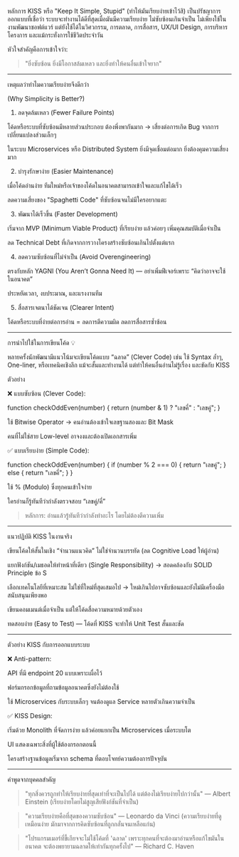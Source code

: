 หลักการ KISS หรือ "Keep It Simple, Stupid" (ทำให้มันเรียบง่ายเข้าไว้สิ) เป็นปรัชญาการออกแบบที่เชื่อว่า ระบบจะทำงานได้ดีที่สุดเมื่อมันมีความเรียบง่าย ไม่ซับซ้อนเกินจำเป็น
ไม่เพียงใช้ในงานพัฒนาซอฟต์แวร์ แต่ยังใช้ได้ในวิศวกรรม, การตลาด, การสื่อสาร, UX/UI Design, การบริหารโครงการ และแม้กระทั่งการใช้ชีวิตประจำวัน

หัวใจสำคัญคือการเข้าใจว่า:

> "ยิ่งซับซ้อน ยิ่งมีโอกาสล้มเหลว และยิ่งทำให้คนอื่นเข้าใจยาก"




---

เหตุผลว่าทำไมความเรียบง่ายจึงดีกว่า

(Why Simplicity is Better?)

1. ลดจุดล้มเหลว (Fewer Failure Points)

โค้ดหรือระบบที่ซับซ้อนมีหลายส่วนประกอบ ต้องพึ่งพากันมาก → เสี่ยงต่อการเกิด Bug จากการเปลี่ยนแปลงส่วนเล็กๆ

ในระบบ Microservices หรือ Distributed System ยิ่งมีจุดเชื่อมต่อมาก ยิ่งต้องคุมความเสี่ยงมาก



2. บำรุงรักษาง่าย (Easier Maintenance)

เมื่อโค้ดอ่านง่าย ทีมใหม่หรือเจ้าของโค้ดในอนาคตสามารถเข้าใจและแก้ไขได้เร็ว

ลดความเสี่ยงของ "Spaghetti Code" ที่ซับซ้อนจนไม่มีใครอยากแตะ



3. พัฒนาได้เร็วขึ้น (Faster Development)

เริ่มจาก MVP (Minimum Viable Product) ที่เรียบง่าย แล้วค่อยๆ เพิ่มคุณสมบัติเมื่อจำเป็น

ลด Technical Debt ที่เกิดจากการวางโครงสร้างซับซ้อนเกินไปตั้งแต่แรก



4. ลดความซับซ้อนที่ไม่จำเป็น (Avoid Overengineering)

ตรงกับหลัก YAGNI (You Aren’t Gonna Need It) — อย่าเพิ่มฟีเจอร์เพราะ “คิดว่าอาจจะใช้ในอนาคต”

ประหยัดเวลา, งบประมาณ, และแรงงานทีม



5. สื่อสารเจตนาได้ชัดเจน (Clearer Intent)

โค้ดหรือระบบที่ง่ายต่อการอ่าน = ลดการตีความผิด ลดการสื่อสารซ้ำซ้อน





---

การนำไปใช้ในการเขียนโค้ด 💡

หลายครั้งนักพัฒนามีแนวโน้มจะเขียนโค้ดแบบ “ฉลาด” (Clever Code) เช่น ใช้ Syntax ล้ำๆ, One-liner, หรือเทคนิคเชิงลึก แม้จะสั้นและทำงานได้ แต่ทำให้คนอื่นอ่านไม่รู้เรื่อง และขัดกับ KISS

ตัวอย่าง

❌ แบบซับซ้อน (Clever Code):

function checkOddEven(number) {
  return (number & 1) ? "เลขคี่" : "เลขคู่";
}

ใช้ Bitwise Operator → คนอ่านต้องเข้าใจเลขฐานสองและ Bit Mask

คนที่ไม่ใช่สาย Low-level อาจงงและต้องเปิดเอกสารเพิ่ม


✅ แบบเรียบง่าย (Simple Code):

function checkOddEven(number) {
  if (number % 2 === 0) {
    return "เลขคู่";
  } else {
    return "เลขคี่";
  }
}

ใช้ % (Modulo) ซึ่งทุกคนเข้าใจง่าย

ใครอ่านก็รู้ทันทีว่ากำลังตรวจสอบ “เลขคู่/คี่”


> หลักการ: อ่านแล้วรู้ทันทีว่ากำลังทำอะไร โดยไม่ต้องตีความเพิ่ม




---

แนวปฏิบัติ KISS ในงานจริง

เขียนโค้ดให้สั้นในเชิง “จำนวนแนวคิด” ไม่ใช่จำนวนบรรทัด
(ลด Cognitive Load ให้ผู้อ่าน)

แยกฟังก์ชัน/เมธอดให้ทำหน้าที่เดียว (Single Responsibility)
→ สอดคล้องกับ SOLID Principle ข้อ S

เลือกเทคโนโลยีที่เหมาะสม ไม่ใช่ที่ใหม่ที่สุดเสมอไป
→ ใหม่เกินไปอาจซับซ้อนและยังไม่มีเครื่องมือสนับสนุนเพียงพอ

เขียนคอมเมนต์เมื่อจำเป็น แต่ให้โค้ดสื่อความหมายด้วยตัวเอง

ทดสอบง่าย (Easy to Test) — โค้ดที่ KISS จะทำให้ Unit Test สั้นและชัด



---

ตัวอย่าง KISS กับการออกแบบระบบ

❌ Anti-pattern:

API ที่มี endpoint 20 แบบเพราะเผื่อไว้

ฟอร์มกรอกข้อมูลที่ถามข้อมูลอนาคตซึ่งยังไม่ต้องใช้

ใช้ Microservices กับระบบเล็กๆ จนต้องดูแล Service หลายตัวเกินความจำเป็น


✅ KISS Design:

เริ่มด้วย Monolith ที่จัดการง่าย แล้วค่อยแยกเป็น Microservices เมื่อระบบโต

UI แสดงเฉพาะสิ่งที่ผู้ใช้ต้องกรอกตอนนี้

โครงสร้างฐานข้อมูลเริ่มจาก schema ที่ตอบโจทย์ความต้องการปัจจุบัน



---

คำพูดจากบุคคลสำคัญ

> "ทุกสิ่งควรถูกทำให้เรียบง่ายที่สุดเท่าที่จะเป็นไปได้ แต่ต้องไม่เรียบง่ายไปกว่านั้น"
— Albert Einstein
(เรียบง่ายโดยไม่สูญเสียฟังก์ชันที่จำเป็น)



> "ความเรียบง่ายคือที่สุดของความซับซ้อน"
— Leonardo da Vinci
(ความเรียบง่ายที่ดูเหมือนง่าย มักมาจากการคิดซับซ้อนที่ถูกกลั่นจนเหลือแก่น)



> "โปรแกรมเมอร์ที่ขี้เกียจจะไม่ใช้โค้ดที่ 'ฉลาด' เพราะทุกคนที่จะต้องมาอ่านหรือแก้ไขมันในอนาคต จะต้องพยายามฉลาดให้เท่ากันทุกครั้งไป"
— Richard C. Haven
